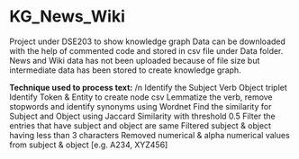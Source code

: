 # KG_News_Wiki
Project under DSE203 to show knowledge graph
Data can be downloaded with the help of commented code and stored in csv file under Data folder. News and Wiki data has not been uploaded because of file size but intermediate data has been stored to create knowledge graph.

<B>Technique used to process text:</B> /n
Identify the Subject Verb Object triplet 
Identify Token & Entity to create node csv
Lemmatize the verb, remove stopwords and identify synonyms using Wordnet
Find the similarity for Subject and Object using Jaccard Similarity with threshold 0.5
Filter the entries that have subject and object are same
Filtered subject & object having less than 3 characters
Removed numerical & alpha numerical values from subject & object [e.g. A234, XYZ456]

